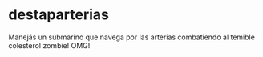 destaparterias
==============

Manejás un submarino que navega por las arterias combatiendo al temible colesterol zombie! OMG!